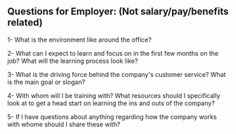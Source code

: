 ## Questions for Employer: (Not salary/pay/benefits related)

1- What is the environment like around the office? 

2- What can I expect to learn and focus on in the first few months on the job? What will the learning process look like?

3- What is the driving force behind the company's customer service? What is the main goal or slogan?

4- With whom will I be training with? What resources should I specifically look at to get a head start on learning the ins and outs of the company?

5- If I have questions about anything regarding how the company works with whome should I share these with?
